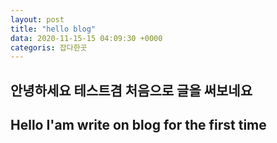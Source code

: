 ```yaml
---
layout: post
title: "hello blog"
data: 2020-11-15-15 04:09:30 +0000
categoris: 잡다한곳 
---
```

## 안녕하세요 테스트겸 처음으로 글을 써보네요 

## Hello I'am write on blog for the first time 